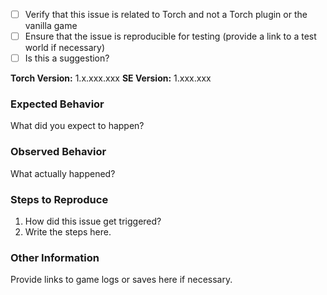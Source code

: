 - [ ] Verify that this issue is related to Torch and not a Torch plugin or the vanilla game
- [ ] Ensure that the issue is reproducible for testing (provide a link to a test world if necessary)
- [ ] Is this a suggestion?

**Torch Version:** 1.x.xxx.xxx **SE Version:** 1.xxx.xxx

### Expected Behavior
What did you expect to happen?

### Observed Behavior
What actually happened?

### Steps to Reproduce
1. How did this issue get triggered?
2. Write the steps here.

### Other Information
Provide links to game logs or saves here if necessary.
